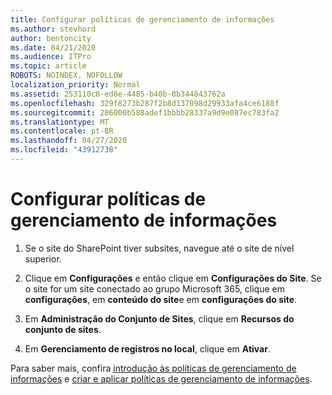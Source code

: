 ```yaml
---
title: Configurar políticas de gerenciamento de informações
ms.author: stevhord
author: bentoncity
ms.date: 04/21/2020
ms.audience: ITPro
ms.topic: article
ROBOTS: NOINDEX, NOFOLLOW
localization_priority: Normal
ms.assetid: 253110c8-ed8e-4485-b40b-0b344843762a
ms.openlocfilehash: 329f8273b287f2b8d137098d29933afa4ce6188f
ms.sourcegitcommit: 286000b588adef1bbbb28337a9d9e087ec783fa2
ms.translationtype: MT
ms.contentlocale: pt-BR
ms.lasthandoff: 04/27/2020
ms.locfileid: "43912738"
---
```

# <a name="set-up-information-management-policies"></a>Configurar políticas de gerenciamento de informações

1. Se o site do SharePoint tiver subsites, navegue até o site de nível superior.
    
2. Clique em **Configurações** e então clique em **Configurações do Site**. Se o site for um site conectado ao grupo Microsoft 365, clique em **configurações**, em **conteúdo do site**e em **configurações do site**.
    
3. Em **Administração do Conjunto de Sites**, clique em **Recursos do conjunto de sites**.
    
4. Em **Gerenciamento de registros no local**, clique em **Ativar**.
    
Para saber mais, confira [introdução às políticas de gerenciamento de informações](https://go.microsoft.com/fwlink/?linkid=404239) e [criar e aplicar políticas de gerenciamento de informações](https://go.microsoft.com/fwlink/?linkid=2003916).
  

